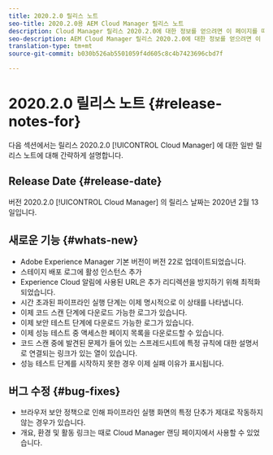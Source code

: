 ```yaml
---
title: 2020.2.0 릴리스 노트
seo-title: 2020.2.0용 AEM Cloud Manager 릴리스 노트
description: Cloud Manager 릴리스 2020.2.0에 대한 정보를 얻으려면 이 페이지를 따르십시오
seo-description: AEM Cloud Manager 릴리스 2020.2.0에 대한 정보를 얻으려면 이 페이지를 따르십시오.
translation-type: tm+mt
source-git-commit: b030b526ab5501059f4d605c8c4b7423696cbd7f

---
```


# 2020.2.0 릴리스 노트 {#release-notes-for}

다음 섹션에서는 릴리스 2020.2.0 [!UICONTROL Cloud Manager] 에 대한 일반 릴리스 노트에 대해 간략하게 설명합니다.

## Release Date {#release-date}

버전 2020.2.0 [!UICONTROL Cloud Manager] 의 릴리스 날짜는 2020년 2월 13일입니다.

## 새로운 기능 {#whats-new}

* Adobe Experience Manager 기본 버전이 버전 22로 업데이트되었습니다.
* 스테이지 배포 로그에 활성 인스턴스 추가
* Experience Cloud 알림에 사용된 URL은 추가 리디렉션을 방지하기 위해 최적화되었습니다.
* 시간 초과된 파이프라인 실행 단계는 이제 명시적으로 이 상태를 나타냅니다.
* 이제 코드 스캔 단계에 다운로드 가능한 로그가 있습니다.
* 이제 보안 테스트 단계에 다운로드 가능한 로그가 있습니다.
* 이제 성능 테스트 중 액세스한 페이지 목록을 다운로드할 수 있습니다.
* 코드 스캔 중에 발견된 문제가 들어 있는 스프레드시트에 특정 규칙에 대한 설명서로 연결되는 링크가 있는 열이 있습니다.
* 성능 테스트 단계를 시작하지 못한 경우 이제 실패 이유가 표시됩니다.

## 버그 수정 {#bug-fixes}

* 브라우저 보안 정책으로 인해 파이프라인 실행 화면의 특정 단추가 제대로 작동하지 않는 경우가 있습니다.
* 개요, 환경 및 활동 링크는 때로 Cloud Manager 랜딩 페이지에서 사용할 수 있었습니다.
